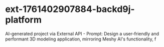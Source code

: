 # ext-1761402907884-backd9j-platform
AI-generated project via External API - Prompt: Design a user-friendly and performant 3D modeling application, mirroring Meshy AI's functionality, f
